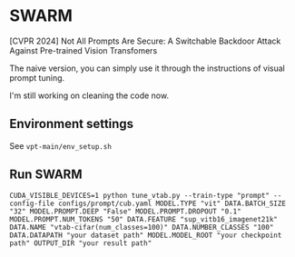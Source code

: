# SWARM
[CVPR 2024] Not All Prompts Are Secure: A Switchable Backdoor Attack  Against Pre-trained Vision Transfomers

The naive version, you can simply use it through the instructions of visual prompt tuning.

I'm still working on cleaning the code now.


## Environment settings

See `vpt-main/env_setup.sh`


## Run SWARM

`CUDA_VISIBLE_DEVICES=1 python tune_vtab.py --train-type "prompt" --config-file configs/prompt/cub.yaml MODEL.TYPE "vit" DATA.BATCH_SIZE "32" MODEL.PROMPT.DEEP "False" MODEL.PROMPT.DROPOUT "0.1" MODEL.PROMPT.NUM_TOKENS "50" DATA.FEATURE "sup_vitb16_imagenet21k" DATA.NAME "vtab-cifar(num_classes=100)" DATA.NUMBER_CLASSES "100" DATA.DATAPATH "your dataset path" MODEL.MODEL_ROOT "your checkpoint path" OUTPUT_DIR "your result path"`
